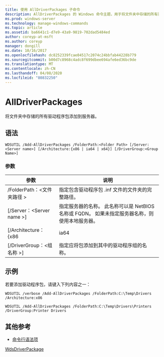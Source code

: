 ```yaml
---
title: 使用 AllDriverPackages 子命令
description: AllDriverPackages 的 Windows 命令主题，用于将文件夹中存储的所有驱动程序包添加到服务器。
ms.prod: windows-server
ms.technology: manage-windows-commands
ms.topic: article
ms.assetid: ba6641c1-d7e9-43a9-9819-702dad5484ed
author: coreyp-at-msft
ms.author: coreyp
manager: dongill
ms.date: 10/16/2017
ms.openlocfilehash: dc8252339fcae04517c2074c24bbfab44228b779
ms.sourcegitcommit: b00d7c8968c4adc8f699dbee694afe6ed36bc9de
ms.translationtype: MT
ms.contentlocale: zh-CN
ms.lasthandoff: 04/08/2020
ms.locfileid: "80832250"
---
```

# <a name="add-alldriverpackages"></a>AllDriverPackages

将文件夹中存储的所有驱动程序包添加到服务器。

## <a name="syntax"></a>语法

```
WDSUTIL /Add-AllDriverPackages /FolderPath:<Folder Path> [/Server:<Server name>] [/Architecture:{x86 | ia64 | x64}] [/DriverGroup:<Group Name>]
```

### <a name="parameters"></a>参数

|          参数           |                                                              说明                                                              |
|------------------------------|---------------------------------------------------------------------------------------------------------------------------------------|
|  /FolderPath：\<文件夹路径 >  |                      指定包含驱动程序包 .inf 文件的文件夹的完整路径。                      |
|   [/Server：\<Server name >]   | 指定服务器的名称。 此名称可以是 NetBIOS 名称或 FQDN。 如果未指定服务器名称，则使用本地服务器。 |
|     [/Architecture： {x86      |                                                                 ia64                                                                  |
| [/DriverGroup：\<组名称 >] |                             指定应将包添加到其中的驱动程序组的名称。                             |

## <a name="examples"></a><a name=BKMK_examples></a>示例

若要添加驱动程序包，请键入下列内容之一：
```
WDSUTIL /verbose /Add-AllDriverPackages /FolderPath:C:\Temp\Drivers /Architecture:x86
```
```
WDSUTIL /Add-AllDriverPackages /FolderPath:C:\Temp\Drivers\Printers /DriverGroup:Printer Drivers
```

## <a name="additional-references"></a>其他参考

- [命令行语法项](command-line-syntax-key.md)

[WdsDriverPackage](https://technet.microsoft.com/library/dn283440.aspx)